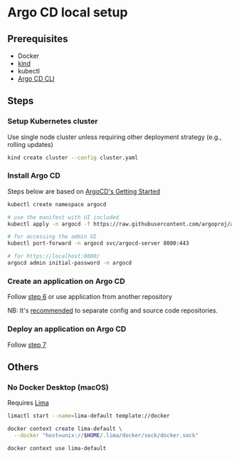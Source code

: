 # Argo CD local setup

## Prerequisites

- Docker
- [kind](https://kind.sigs.k8s.io/) 
- kubectl
- [Argo CD CLI](https://argo-cd.readthedocs.io/en/stable/cli_installation/) 


## Steps

### Setup Kubernetes cluster

Use single node cluster unless requiring other deployment strategy (e.g., rolling updates)

```sh
kind create cluster --config cluster.yaml
```

### Install Argo CD

Steps below are based on [ArgoCD's Getting Started](https://argo-cd.readthedocs.io/en/stable/getting_started/) 

```sh
kubectl create namespace argocd

# use the manifest with UI included
kubectl apply -n argocd -f https://raw.githubusercontent.com/argoproj/argo-cd/stable/manifests/install.yaml

# for accessing the admin UI
kubectl port-forward -n argocd svc/argocd-server 8080:443

# for https://localhost:8080/
argocd admin initial-password -n argocd
```

### Create an application on Argo CD

Follow [step 6](https://argo-cd.readthedocs.io/en/stable/getting_started/#6-create-an-application-from-a-git-repository) or use application from another repository

NB: It's [recommended](https://argo-cd.readthedocs.io/en/stable/user-guide/best_practices/#separating-config-vs-source-code-repositories) to separate config and source code repositories.

### Deploy an application on Argo CD

Follow [step 7](https://argo-cd.readthedocs.io/en/stable/getting_started/#7-sync-deploy-the-application)

## Others

### No Docker Desktop (macOS)

Requires [Lima](https://lima-vm.io/)

```sh
limactl start --name=lima-default template://docker

docker context create lima-default \
  --docker "host=unix://$HOME/.lima/docker/sock/docker.sock"

docker context use lima-default
```
